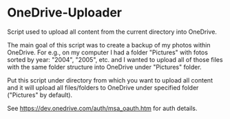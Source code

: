 # OneDrive-Uploader
Script used to upload all content from the current directory into OneDrive.

The main goal of this script was to create a backup of my photos within OneDrive. For e.g., on my computer I had a folder "Pictures" with fotos sorted by year: "2004", "2005", etc. and I wanted to upload all of those files with the same folder structure into OneDrive under "Pictures" folder.

Put this script under directory from which you want to upload all content and it will upload all files/folders to OneDrive under specified folder ("Pictures" by default).

See https://dev.onedrive.com/auth/msa_oauth.htm for auth details.

